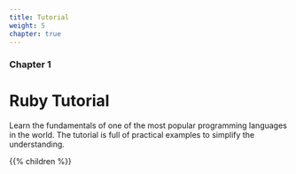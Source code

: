 ```yaml
---
title: Tutorial
weight: 5
chapter: true
---
```


### Chapter 1

# Ruby Tutorial

Learn the fundamentals of one of the most popular programming languages in the world. The tutorial is full of practical examples to simplify the understanding.

{{% children %}}